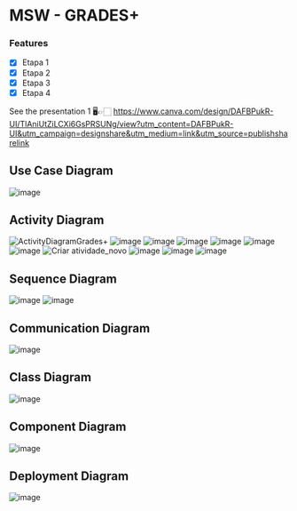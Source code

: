 # MSW - GRADES+

### Features 

- [x] Etapa 1
- [x] Etapa 2
- [x] Etapa 3
- [x] Etapa 4

See the presentation 1
🖥👉🏻 https://www.canva.com/design/DAFBPukR-UI/TlAniUtZiLCXi6GsPRSUNg/view?utm_content=DAFBPukR-UI&utm_campaign=designshare&utm_medium=link&utm_source=publishsharelink

## Use Case Diagram
![image](https://user-images.githubusercontent.com/91732850/183306908-0c48d634-5e07-4766-91f3-17165fe3fd5d.png)


## Activity Diagram
![ActivityDiagramGrades+](https://user-images.githubusercontent.com/91732850/179424640-a7d5da6d-f481-4e67-9e86-1212c3861003.png)
![image](https://user-images.githubusercontent.com/91732850/183309335-70b2fc48-3190-41ec-bc19-a1d252e65515.png)
![image](https://user-images.githubusercontent.com/91732850/183317208-cfe10bfb-52de-4141-b280-f8da16443686.png)
![image](https://user-images.githubusercontent.com/91732850/183317216-e3526306-1166-4deb-854c-c52cd3023985.png)
![image](https://user-images.githubusercontent.com/91732850/183317253-70b3da41-c232-4b2e-9456-de3fe684621d.png)
![image](https://user-images.githubusercontent.com/91732850/183317306-6543e5f7-c8cf-443a-9272-e3c46572888e.png)
![image](https://user-images.githubusercontent.com/91732850/183317346-8cb4f864-91b5-416e-8e95-3ba63f1d1e77.png)
![Criar atividade_novo](https://user-images.githubusercontent.com/89541614/184348207-0ea5e41f-13d8-4eb4-a723-66bf91595cc6.png)
![image](https://user-images.githubusercontent.com/91732850/183317367-7af4f427-3e01-43fe-af2c-265ad9d6d7a6.png)
![image](https://user-images.githubusercontent.com/91732850/183317384-e2ed98aa-c825-4de3-a824-c37e59843a95.png)
![image](https://user-images.githubusercontent.com/91732850/183317398-5db7b0c2-bef9-4cba-92d4-b7e4aecc3a9d.png)



## Sequence Diagram 
![image](https://user-images.githubusercontent.com/91732850/183306887-8bfe256d-a916-45a1-bebd-da763814ae8b.png)
![image](https://user-images.githubusercontent.com/91732850/183306893-63daa56f-40cf-45a2-b7bb-7bec6f752200.png)


## Communication Diagram
![image](https://user-images.githubusercontent.com/91732850/183308886-69f6c4a4-9c65-4a63-a693-0db745e532b5.png)


## Class Diagram
![image](https://user-images.githubusercontent.com/91732850/183306868-7ce6c64c-4384-484a-b11b-36de79364b92.png)


## Component Diagram
![image](https://user-images.githubusercontent.com/91732850/184186534-e31e2b01-7d5d-4c57-a220-e70529743124.png)


## Deployment Diagram
![image](https://user-images.githubusercontent.com/91732850/184192691-ca189970-e590-43e2-86e0-927685d06f1e.png)
